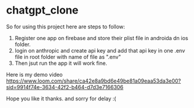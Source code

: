# chatgpt_clone

So for using this project here are steps to follow:

1. Register one app on firebase and store their plist file in androida dn ios folder.
2. login on anthropic and create api key and add that api key in one .env file in root folder with name of file as ".env"
3. Then jsut run the app it will work fine.

Here is my demo video
https://www.loom.com/share/ca42e8a9bd6e49be81a09eaa53da3e00?sid=9914f74e-3634-42f2-b464-d7d3e7166306

Hope you like it thanks. and sorry for delay :(
